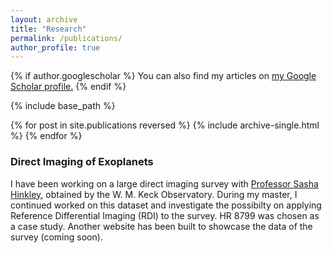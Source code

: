 ```yaml
---
layout: archive
title: "Research"
permalink: /publications/
author_profile: true
---
```


{% if author.googlescholar %}
  You can also find my articles on <u><a href="{{author.googlescholar}}">my Google Scholar profile</a>.</u>
{% endif %}

{% include base_path %}

{% for post in site.publications reversed %}
  {% include archive-single.html %}
{% endfor %}

### Direct Imaging of Exoplanets
I have been working on a large direct imaging survey with [Professor Sasha Hinkley](https://emps.exeter.ac.uk/physics-astronomy/staff/sh573), obtained by the W. M. Keck Observatory. During my master, I continued worked on this dataset and investigate the possibilty on applying Reference Differential Imaging (RDI) to the survey. HR 8799 was chosen as a case study. Another website has been built to showcase the data of the survey (coming soon). 
